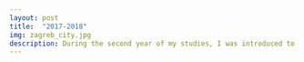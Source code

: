 ```yaml
---
layout: post
title:  "2017-2018"
img: zagreb_city.jpg
description: During the second year of my studies, I was introduced to Object-Oriented programming and learned the basics of Java through different assignments. I also created HTML5 games, that can be found on my github page, with a game framework called "Phaser". In addition, I learned the basics of networking and developed a server-client chat using Java.
---
```

